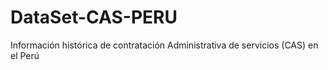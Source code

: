 # DataSet-CAS-PERU
Información histórica de contratación Administrativa de servicios (CAS) en el Perú
